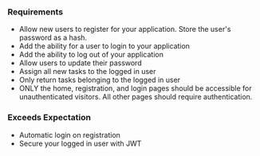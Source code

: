 ### Requirements

- Allow new users to register for your application. Store the user's password as a hash.
- Add the ability for a user to login to your application
- Add the ability to log out of your application
- Allow users to update their password
- Assign all new tasks to the logged in user
- Only return tasks belonging to the logged in user
- ONLY the home, registration, and login pages should be accessible for unauthenticated visitors. All other pages should require authentication.

### Exceeds Expectation

- Automatic login on registration
- Secure your logged in user with JWT
